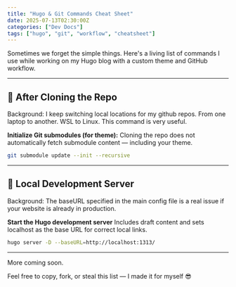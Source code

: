 ```yaml
---
title: "Hugo & Git Commands Cheat Sheet"
date: 2025-07-13T02:30:00Z
categories: ["Dev Docs"]
tags: ["hugo", "git", "workflow", "cheatsheet"]
---
```


Sometimes we forget the simple things. Here's a living list of commands I use while working on my Hugo blog with a custom theme and GitHub workflow.

---

## 🧱 After Cloning the Repo

Background: I keep switching local locations for my github repos. From one laptop to another. WSL to Linux. This command is very useful.

**Initialize Git submodules (for theme):**
Cloning the repo does not automatically fetch submodule content — including your theme.

```bash
git submodule update --init --recursive
```

---

## 🧪 Local Development Server

Background: The baseURL specified in the main config file is a real issue if your website is already in production. 

**Start the Hugo development server**
Includes draft content and sets localhost as the base URL for correct local links.

```bash
hugo server -D --baseURL=http://localhost:1313/
```

---

More coming soon.

Feel free to copy, fork, or steal this list — I made it for myself 😎
